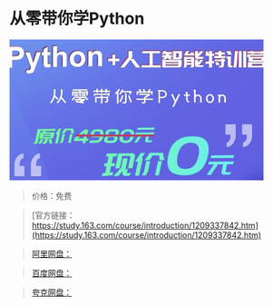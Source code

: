 # 从零带你学Python

![img](../../../assets/study163/free/a7b28bc4ccdf412484dbbc5177d77c9c.jpg)

> 价格：免费

> [官方链接：https://study.163.com/course/introduction/1209337842.htm](https://study.163.com/course/introduction/1209337842.htm)

> [阿里网盘：]()

> [百度网盘：]()

> [夸克网盘：]()
